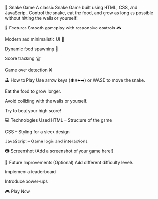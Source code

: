 🐍 Snake Game
A classic Snake Game built using HTML, CSS, and JavaScript. Control the snake, eat the food, and grow as long as possible without hitting the walls or yourself!

🚀 Features
Smooth gameplay with responsive controls 🎮

Modern and minimalistic UI 🎨

Dynamic food spawning 🍎

Score tracking 🏆

Game over detection ❌

🕹️ How to Play
Use arrow keys (⬆️⬇️⬅️➡️) or WASD to move the snake.

Eat the food to grow longer.

Avoid colliding with the walls or yourself.

Try to beat your high score!

💻 Technologies Used
HTML – Structure of the game

CSS – Styling for a sleek design

JavaScript – Game logic and interactions

📷 Screenshot
(Add a screenshot of your game here!)

📌 Future Improvements (Optional)
Add different difficulty levels

Implement a leaderboard

Introduce power-ups

🎮 Play Now
